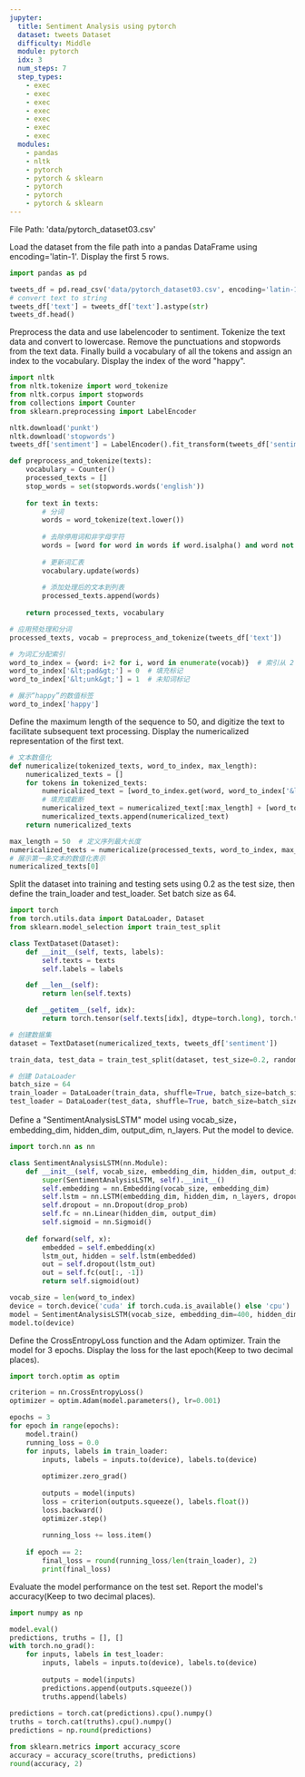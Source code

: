 ```yaml
---
jupyter:
  title: Sentiment Analysis using pytorch
  dataset: tweets Dataset
  difficulty: Middle
  module: pytorch
  idx: 3
  num_steps: 7
  step_types:
    - exec
    - exec
    - exec
    - exec
    - exec
    - exec
    - exec
  modules:
    - pandas
    - nltk
    - pytorch
    - pytorch & sklearn
    - pytorch
    - pytorch
    - pytorch & sklearn
---
```

File Path: 'data/pytorch_dataset03.csv'

Load the dataset from the file path into a pandas DataFrame using encoding='latin-1'. Display the first 5 rows.
```python
import pandas as pd

tweets_df = pd.read_csv('data/pytorch_dataset03.csv', encoding='latin-1')
# convert text to string
tweets_df['text'] = tweets_df['text'].astype(str)
tweets_df.head()
```

Preprocess the data and use labelencoder to sentiment. Tokenize the text data and convert to lowercase. Remove the punctuations and stopwords from the text data. Finally build a vocabulary of all the tokens and assign an index to the vocabulary. Display the index of the word "happy".

```python
import nltk
from nltk.tokenize import word_tokenize
from nltk.corpus import stopwords
from collections import Counter
from sklearn.preprocessing import LabelEncoder

nltk.download('punkt')
nltk.download('stopwords')
tweets_df['sentiment'] = LabelEncoder().fit_transform(tweets_df['sentiment'])

def preprocess_and_tokenize(texts):
    vocabulary = Counter()
    processed_texts = []
    stop_words = set(stopwords.words('english'))
    
    for text in texts:
        # 分词
        words = word_tokenize(text.lower())
        
        # 去除停用词和非字母字符
        words = [word for word in words if word.isalpha() and word not in stop_words]
        
        # 更新词汇表
        vocabulary.update(words)
        
        # 添加处理后的文本到列表
        processed_texts.append(words)
    
    return processed_texts, vocabulary

# 应用预处理和分词
processed_texts, vocab = preprocess_and_tokenize(tweets_df['text'])

# 为词汇分配索引
word_to_index = {word: i+2 for i, word in enumerate(vocab)}  # 索引从 2 开始，留出 0 和 1
word_to_index['&lt;pad&gt;'] = 0  # 填充标记
word_to_index['&lt;unk&gt;'] = 1  # 未知词标记

# 展示“happy”的数值标签
word_to_index['happy']
```

Define the maximum length of the sequence to 50, and digitize the text to facilitate subsequent text processing.
Display the numericalized representation of the first text.

```python
# 文本数值化
def numericalize(tokenized_texts, word_to_index, max_length):
    numericalized_texts = []
    for tokens in tokenized_texts:
        numericalized_text = [word_to_index.get(word, word_to_index['&lt;unk&gt;']) for word in tokens]
        # 填充或截断
        numericalized_text = numericalized_text[:max_length] + [word_to_index['&lt;pad&gt;']] * (max_length - len(numericalized_text))
        numericalized_texts.append(numericalized_text)
    return numericalized_texts

max_length = 50  # 定义序列最大长度
numericalized_texts = numericalize(processed_texts, word_to_index, max_length)
# 展示第一条文本的数值化表示
numericalized_texts[0]
```

Split the dataset into training and testing sets using 0.2 as the test size, then define the train_loader and test_loader. Set batch size as 64.

```python
import torch
from torch.utils.data import DataLoader, Dataset
from sklearn.model_selection import train_test_split

class TextDataset(Dataset):
    def __init__(self, texts, labels):
        self.texts = texts
        self.labels = labels

    def __len__(self):
        return len(self.texts)

    def __getitem__(self, idx):
        return torch.tensor(self.texts[idx], dtype=torch.long), torch.tensor(self.labels[idx], dtype=torch.float)

# 创建数据集
dataset = TextDataset(numericalized_texts, tweets_df['sentiment'])

train_data, test_data = train_test_split(dataset, test_size=0.2, random_state=42)

# 创建 DataLoader
batch_size = 64
train_loader = DataLoader(train_data, shuffle=True, batch_size=batch_size)
test_loader = DataLoader(test_data, shuffle=True, batch_size=batch_size)
```

Define a "SentimentAnalysisLSTM" model using vocab_size，embedding_dim, hidden_dim, output_dim, n_layers. Put the model to device.

```python
import torch.nn as nn

class SentimentAnalysisLSTM(nn.Module):
    def __init__(self, vocab_size, embedding_dim, hidden_dim, output_dim, n_layers, drop_prob=0.5):
        super(SentimentAnalysisLSTM, self).__init__()
        self.embedding = nn.Embedding(vocab_size, embedding_dim)
        self.lstm = nn.LSTM(embedding_dim, hidden_dim, n_layers, dropout=drop_prob, batch_first=True)
        self.dropout = nn.Dropout(drop_prob)
        self.fc = nn.Linear(hidden_dim, output_dim)
        self.sigmoid = nn.Sigmoid()
        
    def forward(self, x):
        embedded = self.embedding(x)
        lstm_out, hidden = self.lstm(embedded)
        out = self.dropout(lstm_out)
        out = self.fc(out[:, -1])
        return self.sigmoid(out)

vocab_size = len(word_to_index)
device = torch.device('cuda' if torch.cuda.is_available() else 'cpu')
model = SentimentAnalysisLSTM(vocab_size, embedding_dim=400, hidden_dim=256, output_dim=1, n_layers=2)
model.to(device)
```

Define the CrossEntropyLoss function and the Adam optimizer. Train the model for 3 epochs. Display the loss for the last epoch(Keep to two decimal places).

```python
import torch.optim as optim

criterion = nn.CrossEntropyLoss()
optimizer = optim.Adam(model.parameters(), lr=0.001)

epochs = 3
for epoch in range(epochs):
    model.train()
    running_loss = 0.0
    for inputs, labels in train_loader:
        inputs, labels = inputs.to(device), labels.to(device)
        
        optimizer.zero_grad()
        
        outputs = model(inputs)
        loss = criterion(outputs.squeeze(), labels.float())
        loss.backward()
        optimizer.step()
        
        running_loss += loss.item()
    
    if epoch == 2:
        final_loss = round(running_loss/len(train_loader), 2)
        print(final_loss)
```

Evaluate the model performance on the test set. Report the model's accuracy(Keep to two decimal places).

```python
import numpy as np

model.eval()
predictions, truths = [], []
with torch.no_grad():
    for inputs, labels in test_loader:
        inputs, labels = inputs.to(device), labels.to(device)
        
        outputs = model(inputs)
        predictions.append(outputs.squeeze())
        truths.append(labels)
        
predictions = torch.cat(predictions).cpu().numpy()
truths = torch.cat(truths).cpu().numpy()
predictions = np.round(predictions)

from sklearn.metrics import accuracy_score
accuracy = accuracy_score(truths, predictions)
round(accuracy, 2)
```